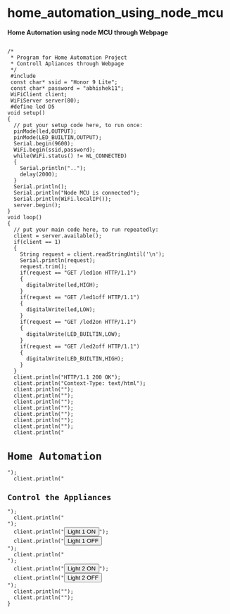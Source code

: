 # home_automation_using_node_mcu
**Home Automation using node MCU through Webpage**


<pre>
<code>
/*
 * Program for Home Automation Project
 * Controll Apliances through Webpage
 */
 #include<ESP8266WiFi.h>
 const char* ssid = "Honor 9 Lite";
 const char* password = "abhishek11";
 WiFiClient client;
 WiFiServer server(80);
 #define led D5 
void setup() 
{
  // put your setup code here, to run once:
  pinMode(led,OUTPUT);
  pinMode(LED_BUILTIN,OUTPUT);
  Serial.begin(9600);
  WiFi.begin(ssid,password);
  while(WiFi.status() != WL_CONNECTED)
  {
    Serial.println("..");
    delay(2000);
  }
  Serial.println();
  Serial.println("Node MCU is connected");
  Serial.println(WiFi.localIP());
  server.begin();
}
void loop() 
{
  // put your main code here, to run repeatedly:
  client = server.available();
  if(client == 1)
  {
    String request = client.readStringUntil('\n');
    Serial.println(request);
    request.trim();
    if(request == "GET /led1on HTTP/1.1")
    {
      digitalWrite(led,HIGH);  
    }
    if(request == "GET /led1off HTTP/1.1")
    {
      digitalWrite(led,LOW);  
    }
    if(request == "GET /led2on HTTP/1.1")
    {
      digitalWrite(LED_BUILTIN,LOW);  
    }
    if(request == "GET /led2off HTTP/1.1")
    {
      digitalWrite(LED_BUILTIN,HIGH);
    }
  }
  client.println("HTTP/1.1 200 OK");
  client.println("Context-Type: text/html");
  client.println("");
  client.println("<!DOCTYPE html>");
  client.println("<html>");
  client.println("<head>");
  client.println("<title>ESP Server</title>");
  client.println("</head>");
  client.println("<body>");
  client.println("<h1>Home Automation</h1>");
  client.println("<h2>Control the Appliances</h2>");
  client.println("<br>");
  client.println("<a href=\"/led1on\"\"><button>Light 1 ON</button></a>");
  client.println("<a href=\"/led1off\"\"><button>Light 1 OFF</button></a><br/>");
  client.println("<br>");
  client.println("<a href=\"/led2on\"\"><button>Light 2 ON</button></a>");
  client.println("<a href=\"/led2off\"\"><button>Light 2 OFF</button></a><br/>");
  client.println("</body>");
  client.println("</body>");
}
</pre>
</code>

